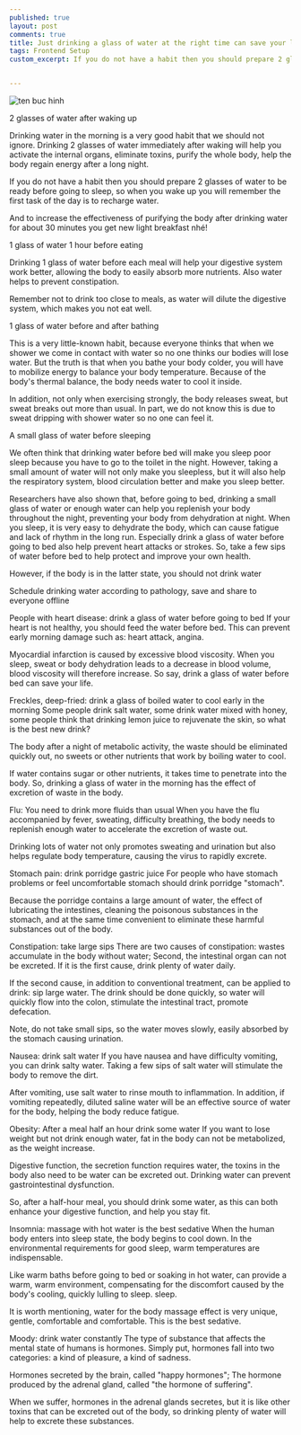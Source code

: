 ```yaml
---
published: true
layout: post
comments: true
title: Just drinking a glass of water at the right time can save your life
tags: Frontend Setup
custom_excerpt: If you do not have a habit then you should prepare 2 glasses of water to be ready before going to sleep, so when you wake up you will remember the first task of the day is to recharge water.


---
```


![ten buc hinh](https://static.phunugiadinh.vn/wp-content/uploads/2017/05/uong-nuoc-dung-cach-1.jpg "ten buc hinh")

2 glasses of water after waking up

Drinking water in the morning is a very good habit that we should not ignore. Drinking 2 glasses of water immediately after waking will help you activate the internal organs, eliminate toxins, purify the whole body, help the body regain energy after a long night.

If you do not have a habit then you should prepare 2 glasses of water to be ready before going to sleep, so when you wake up you will remember the first task of the day is to recharge water.

And to increase the effectiveness of purifying the body after drinking water for about 30 minutes you get new light breakfast nhé!

1 glass of water 1 hour before eating

Drinking 1 glass of water before each meal will help your digestive system work better, allowing the body to easily absorb more nutrients. Also water helps to prevent constipation.

Remember not to drink too close to meals, as water will dilute the digestive system, which makes you not eat well.

1 glass of water before and after bathing

This is a very little-known habit, because everyone thinks that when we shower we come in contact with water so no one thinks our bodies will lose water. But the truth is that when you bathe your body colder, you will have to mobilize energy to balance your body temperature. Because of the body's thermal balance, the body needs water to cool it inside.

In addition, not only when exercising strongly, the body releases sweat, but sweat breaks out more than usual. In part, we do not know this is due to sweat dripping with shower water so no one can feel it.

A small glass of water before sleeping

We often think that drinking water before bed will make you sleep poor sleep because you have to go to the toilet in the night. However, taking a small amount of water will not only make you sleepless, but it will also help the respiratory system, blood circulation better and make you sleep better.

Researchers have also shown that, before going to bed, drinking a small glass of water or enough water can help you replenish your body throughout the night, preventing your body from dehydration at night. When you sleep, it is very easy to dehydrate the body, which can cause fatigue and lack of rhythm in the long run. Especially drink a glass of water before going to bed also help prevent heart attacks or strokes. So, take a few sips of water before bed to help protect and improve your own health.

However, if the body is in the latter state, you should not drink water

Schedule drinking water according to pathology, save and share to everyone offline

People with heart disease: drink a glass of water before going to bed
If your heart is not healthy, you should feed the water before bed. This can prevent early morning damage such as: heart attack, angina.

Myocardial infarction is caused by excessive blood viscosity. When you sleep, sweat or body dehydration leads to a decrease in blood volume, blood viscosity will therefore increase. So say, drink a glass of water before bed can save your life.

Freckles, deep-fried: drink a glass of boiled water to cool early in the morning
Some people drink salt water, some drink water mixed with honey, some people think that drinking lemon juice to rejuvenate the skin, so what is the best new drink?

The body after a night of metabolic activity, the waste should be eliminated quickly out, no sweets or other nutrients that work by boiling water to cool.

If water contains sugar or other nutrients, it takes time to penetrate into the body. So, drinking a glass of water in the morning has the effect of excretion of waste in the body.

Flu: You need to drink more fluids than usual
When you have the flu accompanied by fever, sweating, difficulty breathing, the body needs to replenish enough water to accelerate the excretion of waste out.

Drinking lots of water not only promotes sweating and urination but also helps regulate body temperature, causing the virus to rapidly excrete.

Stomach pain: drink porridge gastric juice
For people who have stomach problems or feel uncomfortable stomach should drink porridge "stomach".

Because the porridge contains a large amount of water, the effect of lubricating the intestines, cleaning the poisonous substances in the stomach, and at the same time convenient to eliminate these harmful substances out of the body.

Constipation: take large sips
There are two causes of constipation: wastes accumulate in the body without water; Second, the intestinal organ can not be excreted. If it is the first cause, drink plenty of water daily.

If the second cause, in addition to conventional treatment, can be applied to drink: sip large water. The drink should be done quickly, so water will quickly flow into the colon, stimulate the intestinal tract, promote defecation.

Note, do not take small sips, so the water moves slowly, easily absorbed by the stomach causing urination.

Nausea: drink salt water
If you have nausea and have difficulty vomiting, you can drink salty water. Taking a few sips of salt water will stimulate the body to remove the dirt.

After vomiting, use salt water to rinse mouth to inflammation. In addition, if vomiting repeatedly, diluted saline water will be an effective source of water for the body, helping the body reduce fatigue.

Obesity: After a meal half an hour drink some water
If you want to lose weight but not drink enough water, fat in the body can not be metabolized, as the weight increase.

Digestive function, the secretion function requires water, the toxins in the body also need to be water can be excreted out. Drinking water can prevent gastrointestinal dysfunction.

So, after a half-hour meal, you should drink some water, as this can both enhance your digestive function, and help you stay fit.

Insomnia: massage with hot water is the best sedative
When the human body enters into sleep state, the body begins to cool down. In the environmental requirements for good sleep, warm temperatures are indispensable.

Like warm baths before going to bed or soaking in hot water, can provide a warm, warm environment, compensating for the discomfort caused by the body's cooling, quickly lulling to sleep. sleep.

It is worth mentioning, water for the body massage effect is very unique, gentle, comfortable and comfortable. This is the best sedative.

Moody: drink water constantly
The type of substance that affects the mental state of humans is hormones. Simply put, hormones fall into two categories: a kind of pleasure, a kind of sadness.

Hormones secreted by the brain, called "happy hormones"; The hormone produced by the adrenal gland, called "the hormone of suffering".

When we suffer, hormones in the adrenal glands secretes, but it is like other toxins that can be excreted out of the body, so drinking plenty of water will help to excrete these substances.